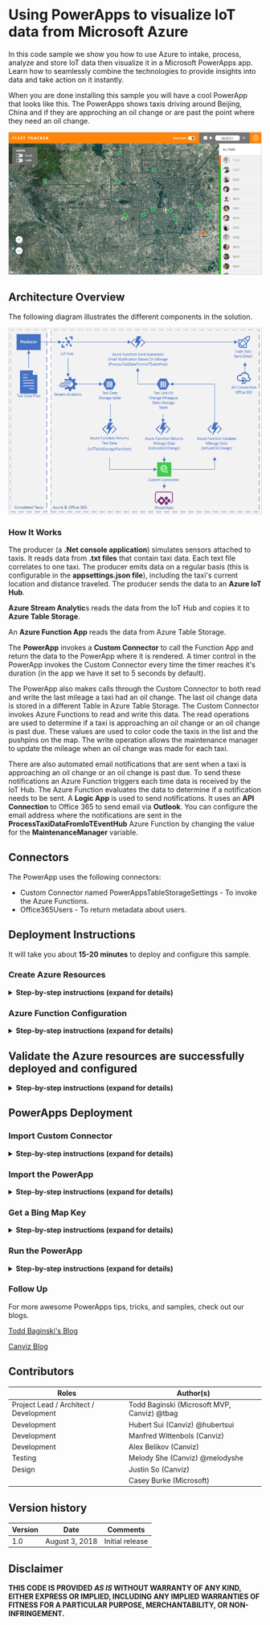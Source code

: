 # Using PowerApps to visualize IoT data from Microsoft Azure

In this code sample we show you how to use Azure to intake, process, analyze and store IoT data then visualize it in a Microsoft PowerApps app. Learn how to seamlessly combine the technologies to provide insights into data and take action on it instantly.

When you are done installing this sample you will have a cool PowerApp that looks like this.  The PowerApps shows taxis driving around Beijing, China and if they are approching an oil change or are past the point where they need an oil change.

<kbd>![PowerApp](images/powerapps-iot-view.png)</kbd>

## Architecture Overview

The following diagram illustrates the different components in the solution.

<kbd>![Architecture](images/powerapps-iot-architecture.png)</kbd>

### How It Works

The producer (a **.Net console application**) simulates sensors attached to taxis.  It reads data from **.txt files** that contain taxi data.  Each text file correlates to one taxi.  The producer emits data on a regular basis (this is configurable in the **appsettings.json file**), including the taxi's current location and distance traveled.  The producer sends the data to an **Azure IoT Hub**.

**Azure Stream Analytic**s reads the data from the IoT Hub and copies it to **Azure Table Storage**. 

An **Azure Function App** reads the data from Azure Table Storage.

The **PowerApp** invokes a **Custom Connector** to call the Function App and return the data to the PowerApp where it is rendered.  A timer control in the PowerApp invokes the Custom Connector every time the timer reaches it's duration (in the app we have it set to 5 seconds by default).

The PowerApp also makes calls through the Custom Connector to both read and write the last mileage a taxi had an oil change.  The last oil change data is stored in a different Table in Azure Table Storage.  The Custom Connector invokes Azure Functions to read and write this data.  The read operations are used to determine if a taxi is approaching an oil change or an oil change is past due.  These values are used to color code the taxis in the list and the pushpins on the map.  The write operation allows the maintenance manager to update the mileage when an oil change was made for each taxi. 

There are also automated email notifications that are sent when a taxi is approaching an oil change or an oil change is past due.  To send these notifications an Azure Function triggers each time data is received by the IoT Hub.  The Azure Function evaluates the data to determine if a notification needs to be sent.  A **Logic App** is used to send notifications.  It uses an **API Connection** to Office 365 to send email via **Outlook**.  You can configure the email address where the notifications are sent in the **ProcessTaxiDataFromIoTEventHub** Azure Function by changing the value for the **MaintenanceManager** variable.

## Connectors

The PowerApp uses the following connectors:

- Custom Connector named PowerAppsTableStorageSettings - To invoke the Azure Functions.
- Office365Users - To return metadata about users.

## Deployment Instructions

It will take you about **15-20 minutes** to deploy and configure this sample.

### Create Azure Resources

<details>

We have created an ARM template that deploys most of the Azure resources automatically for you.  This section describes how to use the ARM template to deploy the Azure resources.  The ARM template deploys and configures these components:

- App Service	
- App Service plan	
- IoT Hub	
- API Connection	
- Logic app	
- Storage account	
- Stream Analytics job

<summary><strong>Step-by-step instructions (expand for details)</strong></summary><p>

1. Click this button to navigate to the Azure portal deployment page.
   
   [![Deploy to Azure](https://azuredeploy.net/deploybutton.png)](https://portal.azure.com/#create/Microsoft.Template/uri/https%3A%2F%2Fraw.githubusercontent.com%2FOGcanviz%2FIoTPowerApp%2Fmaster%2Fazuredeploy.json)

8. Enter a name for the **Resource group**.

    ![Template Deployment](images/powerapps-iot-templatedeployment.png)

10. Check the **I agree to the terms and conditions stated above** checkbox.
11. Click **Purchase**.
12. Please DO NOT close the browser window running the Azure resource deployment.  
13. After the Azure resources are deployed successfully, click the **Microsoft.Template** link to see the output values for **FUNCTIONAPPNAME**, and **IOTHUBENDPOINTPATH**.  
14. **Copy and paste** these values into a text file.
15. **Save** the text file.

    You will use the values in subsequent steps.

	<kbd>![Deployment result](images/powerapps-iot-deploymentresult.png)</kbd>

16. In the Notifications, click **Go to resource group**.

	<kbd>![Go to resource group](images/powerapps-iot-resource-group.png)</kbd>

17. In the **Overview** tab for the resource group, click **office365**.

	<kbd>![Resource group overview](images/powerapps-iot-office365.png)</kbd>

17. Under the menu in the **Overview** tab for the Office365 API Connection, click **This connection is not authenticated**.

	<kbd>![Office365 overview](images/powerapps-iot-office365-overview.png)</kbd>

17. Click **Authorize** to sign in with your account, then click **Save**.

	<kbd>![Office365 API Authorization](images/powerapps-iot-office365-auth.png)</kbd>

17. Return to the resource group, and click **IoTHub<xxx>**.

	<kbd>![IoT Hub](images/powerapps-iot-hub.png)</kbd>

17. Click the **IoT devices** tab.

	<kbd>![IoT Hub Devices](images/powerapps-iot-hub-devices.png)</kbd>

17. Click **Add**.

	<kbd>![Add device](images/powerapps-iot-hub-devices-add.png)</kbd>

17. Fill the field **Device Id**, then click **Save**.

    >In this case, the Device Id is `MyDotnetDevice`.

	<kbd>![Add device](images/powerapps-iot-hub-devices-form.png)</kbd>

17. Click the device you just created, then copy the **Connection string (primary key)** in the device details page, and save it as **IOT_HUB_CONNECTION_STRING** in your text file.

	<kbd>![Device connection string](images/powerapps-iot-hub-device-connection.png)</kbd>

</p></details>

### Azure Function Configuration

<details>

After the Azure resources are deployed you can deploy the Function App.  This section describes how to do that.

<summary><strong>Step-by-step instructions (expand for details)</strong></summary><p>

1. [Download](https://codeload.github.com/OGcanviz/IoTPowerApp/zip/master)  and extract or Clone the repo from https://github.com/OGcanviz/IoTPowerApp

1. Open the file [Assets/ProcessTaxiDataFromIoTEventHub/function.json](./Assets/ProcessTaxiDataFromIoTEventHub/function.json)

2. Update the **bindings/path** value with the **IOTHUBENDPOINTPATH** value you saved in the text file.

   ```javascript
    {
      "bindings": [
        {
          "type": "eventHubTrigger",
          "name": "myEventHubMessage",
          "connection": "TaxiDataIoTHub_events_IOTHUB",
          "path": "taxidataiothub",
          "consumerGroup": "ProcessTaxiDataFromIoTEventHub",
          "cardinality": "many",
          "direction": "in"
        }
      ],
      "disabled": false
    }
   ```

1. In a web browser, go to https://<function_app_name>.scm.azurewebsites.net/DebugConsole

   >**Note:** Replace the <function_app_name> placeholder with the **FUNCTIONAPPNAME** value you saved in the text file.

2. Click **site**, then click **wwwroot** to go to the D:\home\site\wwwroot directory.

3. Configure the email address where the notifications are sent in the ProcessTaxiDataFromIoTEventHub Azure Function by changing the value for the MaintenanceManager variable in the [ProcessTaxiDataFromIoTEventHub/run.csx](Assets/ProcessTaxiDataFromIoTEventHub/run.csx) file before you upload the files.  You can also change this setting after the files are uploaded by editing it in the Azure Portal.
	
4. Upload the [GetLastOilChange](../../tree/master/Assets/GetLastOilChange), [IoTTableStorageFunction](../../tree/master/Assets/IoTTableStorageFunction), [ProcessTaxiDataFromIoTEventHub](../../tree/master/Assets/ProcessTaxiDataFromIoTEventHub) and [SetLastOilChange](../../tree/master/Assets/SetLastOilChange) folders by dragging and dropping them from your local file system to the wwwroot folder at the top half of the page.
 
   >**Note:** You may have to manually create the [GetLastOilChange](../../tree/master/Assets/GetLastOilChange), [IoTTableStorageFunction](../../tree/master/Assets/IoTTableStorageFunction), [ProcessTaxiDataFromIoTEventHub](../../tree/master/Assets/ProcessTaxiDataFromIoTEventHub) and [SetLastOilChange](../../tree/master/Assets/SetLastOilChange) folders in some browsers and then drag & drop the files into the new folder.

   <kbd>![App Service Folder](images/powerapps-iot-appwwwfolder.png)</kbd>

   After you upload the files, you will see them appear in the file list:

   <kbd>![Copy TableStorageFunction folder to wwwroot folder](images/powerapps-iot-copyfolder.png)</kbd>

</p></details>


##  Validate the Azure resources are successfully deployed and configured

<details>
	
Now you will run the console application to send taxi data to the Azure IoT Event Hub.  This section describes how to do it.

<summary><strong>Step-by-step instructions (expand for details)</strong></summary><p>
	
>**Note:** If you wish to run the producer from Visual Studio, please see the instructions in the [ConsoleAppsReadme.md](clients/ConsoleAppsReadme.md).

Use the command-line producer for macOS, Linux, or Windows to produce messages into the stream.

1. First, download the producer for macOS ([producer-osx-x64.zip](clients/binary/producer-osx-x64.zip)), Linux ([producer-linux-x64.zip](clients/binary/producer-linux-x64.zip)) and Windows ([producer-win10-x64.zip](clients/binary/producer-win10-x64.zip)).
2. Unzip the file.
3. Open the **appsettings.json** file.
4. Update the **connectionString** value with the **IOT_HUB_CONNECTION_STRING** value you saved in the text file.

   ```javascript
    {
      "clientFiles": "taxiData/1131.txt",
      "speed": 1,
      "IoT Hub": {
        "connectionString": "IOT_HUB_CONNECTION_STRING"
      }
    }
   ```

   > **Note:** If you wish to simulate multiple taxis, include multiple source data files in the clientFiles value, like this:

   ```javascript
    {
      "clientFiles": "taxiData/1131.txt,taxiData/1277.txt,taxiData/2560.txt,taxiData/2669.txt,taxiData/3015.txt,taxiData/3557.txt,taxiData/3579.txt,taxiData/3781.txt,taxiData/4798.txt,taxiData/5075.txt,taxiData/5099.txt,taxiData/5860.txt,taxiData/6275.txt",
      "speed": 1,
      "IoT Hub": {
        "connectionString": "IOT_HUB_CONNECTION_STRING"
      }
    }
   ```
    > **Note:** If you wish to speed up the rate the data is sent to Azure, increase the speed value.  This will make the taxis appear to drive around faster and log more miles quicker.

   ```javascript
    {
      "clientFiles": "taxiData/1131.txt,taxiData/1277.txt,taxiData/2560.txt,taxiData/2669.txt,taxiData/3015.txt,taxiData/3557.txt,taxiData/3579.txt,taxiData/3781.txt,taxiData/4798.txt,taxiData/5075.txt,taxiData/5099.txt,taxiData/5860.txt,taxiData/6275.txt",
      "speed": 6,
      "IoT Hub": {
        "connectionString": "IOT_HUB_CONNECTION_STRING"
      }
    }
   ```
    > **Note:** If you wish to add a initial mileage to each taxi, add a baseMileages setting for each taxi.

   ```javascript
    {
      "clientFiles": "taxiData/1131.txt,taxiData/1277.txt,taxiData/2560.txt,taxiData/2669.txt,taxiData/3015.txt,taxiData/3557.txt,taxiData/3579.txt,taxiData/3781.txt,taxiData/4798.txt,taxiData/5075.txt,taxiData/5099.txt,taxiData/5860.txt,taxiData/6275.txt",
      "speed": 6,
      "IoT Hub": {
        "connectionString": "IOT_HUB_CONNECTION_STRING"
      },
      "baseMileages": {
        "1131": "4000",
        "1277": "2000",
        "2560": "500",
        "2669": "0",
        "3015": "3000",
        "3557": "0",
        "3579": "0",
        "3781": "0",
        "4798": "0",
        "5075": "1800",
        "5099": "0",
        "5860": "0",
        "6275": "0"
      }
    }
   ```
5. **Save** the file.
6. Open a **Command Prompt** on your local machine, then go to the folder that hosts the extracted taxi producer files and run the taxi data producer to start emitting sensor data to the Azure.

   In Mac & Linux environments, run the following command: 
    ```console
    ./producer
    ```

   In a Windows environment, run the following command in the CMD console: 
    ```console
    producer.exe
    ```

    Each time the producer sends a message to the stream it prints a period on the screen, like this:
   ```console
   ./producer or producer.exe
   ...................................................................
   ...................
   ```

7. Finally, use the [Microsoft Azure Storage Explorer](https://azure.microsoft.com/en-us/features/storage-explorer/) to view the data and verify it made its way to the Azure Table Storage table.

    **For example:**
    
   <kbd>![Azure Table Storage](images/powerapps-iot-cosmosdb.png)</kbd>

   When you see data appearing in the Azure Storage Table you can move on to the next steps.

</p></details>

## PowerApps Deployment

### Import Custom Connector
<details>

This section describes how to deploy the custom connector named PowerAppsTableStorageSettings.  This is the custom connector that invokes the Azure Functions.

<summary><strong>Step-by-step instructions (expand for details)</strong></summary><p>

1. In a web browser, go to https://web.powerapps.com and login with your Office 365 account. 

2. Click the **setting** button on the navbar, then click **Custom connectors** to go to the custom connectors list.

   <kbd>![Custom Connectors](images/powerapps-iot-custom-connectors.png)</kbd>

3. Click the **Create custom connector** button, then click **Import an OpenAPI file**.

    <kbd>![Import Custom Connector](images/powerapps-iot-import-custom-connector.png)
    </kbd>

3. Enter the **Custom connector title**, select **Upload an OpenAPI file**, then click **Continue**.

    > **Note:** Use the value and file linked in the table below to complete this step.

    Fields|Value
    -|-
    Custom connector title | PowerAppsTableStorageSettings
    Upload an OpenAPI file | [PowerAppsTableStorageSettings.swagger.json](PowerAppsTableStorageSettings.swagger.json)

    <kbd>![Create Custom Connector](images/powerapps-iot-create-custom-connector.png)
    </kbd>
 
4. In the **General** section, replace the Function App name in the **Host** field. <function_app_name>.azurewebsites.net

   >**Note:** Replace the <function_app_name> placeholder with the **FUNCTIONAPPNAME** value you saved in the text file.

   <kbd>![Change Host Name](images/powerapps-iot-change-host-name.png)</kbd>

5. Save the Custom Connector.

   After you save it, you will see it appear in the Custom Connector list.

6. Create a connection to the Custom Connector you just created by clicking the add mark in Custom Connector item.

   <kbd>![Create Custom Connection](images/powerapps-iot-create-custom-connection.png)</kbd>

</p></details>

### Import the PowerApp

<details>
Now you will import the PowerApp to your PowerApps environment and configure it to use the custom connector.  These steps describe how to do it.

<summary><strong>Step-by-step instructions (expand for details)</strong></summary><p>

1. In a web browser, go to https://web.powerapps.com and login with your Office 365 account.

2. Click **Apps** in the left menu, then click **Import package (preview)**.

   <kbd>![Import Package](images/powerapps-iot-import-powerapps.png)</kbd>

3. Click **Upload** in the following page, then select the file [FleetTracker.zip](FleetTracker.zip).

   <kbd>![Upload Package](images/powerapps-iot-upload-package.png)</kbd>

4. After the upload is complete, you will see this page.

   <kbd>![Import Package Configuration](images/powerapps-iot-fix-errors.png)</kbd>

6. Click the settings button for **PowerAppsTableStorageSettings**, select the custom connector you just created, then click **Save**. 

   <kbd>![Connection Selection](images/powerapps-iot-connection-selection.png)</kbd>

8. Click **Import**.

9. After the import process completes, the app is published as well.

</p>
</details>

### Get a Bing Map Key
<details>

This section describes how to create a Bing Maps API Key.  The Bing Maps API Key is required to display maps in the PowerApp.

<summary><strong>Step-by-step instructions (expand for details)</strong></summary><p>
1. Log into the Azure Management Portal with an account that has permissions to deploy new Azure resources.

2. Click **Create a resource**, then enter `Bing Maps API for Enterprise` in search box and press **Enter**.

   <kbd>![Search for Bing Maps API for Enterprise](images/powerapps-iot-bing-map-create.png)</kbd>

2. Fill the field name and select the resource group you just created, then set the Price Tier to **Public Website Transactions Level 1**.

   >**Note:** In this case, the name is **BingMapsAPI**, you can use any name you like.

   <kbd>![Create Bing Map](images/powerapps-iot-bing-map-create-form.png)</kbd>
   
2. Click **Legal terms**, then click **Create**.

   <kbd>![Bing Maps Legal Terms](images/powerapps-iot-bing-map-legal-terms.png)</kbd>
   
2. Click **Create**.

3. After the creation process is complete, open the resource group you selected and click the **BingMapsAPI** item.

   <kbd>![Select Bing Maps](images/powerapps-iot-bing-map-api.png)</kbd>

3. Click the **Key icon**, like this.

   <kbd>![Select Bing Maps](images/powerapps-iot-bing-map-settings.png)</kbd>

3. You can copy the **Master Key** or **Query Key** as **Bing Map API Key**.  Save it to a text file, you will need it in subsequent steps.

   <kbd>![Select Bing Maps](images/powerapps-iot-bing-map-keys.png)</kbd>

</p>
</details>

### Run the PowerApp

<details>

Now the fun part, run the PowerApp!

<summary><strong>Step-by-step instructions (expand for details)</strong></summary><p>   
   
1. In a web browser, go to https://web.powerapps.com and login with your Office 365 account.

2. Click **Apps** in the left menu, then click the App you just created.

   <kbd>![Run app](images/powerapps-iot-run-app.png)</kbd>

3. Click the **Show timer toggle** in the title bar, then click **Play**.

   <kbd>![Start](images/powerapps-iot-start.png)</kbd>

4. You can go to the settings page by clicking the **gear icon** in the header.

   <kbd>![Settings](images/powerapps-iot-settings.png)</kbd>

4. Enter your **Bing Map API Key** and click **Select Driver** to select a user for each taxi, then click **Save**.
  
   >**Note:** You need to set Bing Map API Key every time you open the app. If you want your Bing Map API Key to persist you can modify the code in the **OnStart** method in the **TaxiInfo** screen to set a default API Key.  Like this:
   
   Set(BingMapApiKey,"YOUR BING MAP API KEY");

	>**Note:** You can also use the settings screen to set the last oil change mileage values for each taxi. 

   <kbd>![Settings](images/powerapps-iot-settings-screen.png)</kbd>

3. Now the app looks like this.

   <kbd>![Start](images/powerapps-iot-view.png)</kbd>

</p>
</details>

### Follow Up

For more awesome PowerApps tips, tricks, and samples, check out our blogs.

[Todd Baginski's Blog](http://www.toddbaginski.com/blog)

[Canviz Blog](http://www.canviz.com)

## Contributors ##
| Roles                                    		| Author(s)                                			|
| ------------------------------------------- | ------------------------------------------------- |
| Project Lead / Architect / Development      | Todd Baginski (Microsoft MVP, Canviz) @tbag		|
| Development                            			| Hubert Sui (Canviz) @hubertsui  						|
| Development                            			| Manfred Wittenbols (Canviz)  						|
| Development                            			| Alex Belikov (Canviz) 						|
| Testing                                  		| Melody She (Canviz) @melodyshe   					|
| Design                                  		| Justin So (Canviz)    					|
|                                   		| Casey Burke (Microsoft)    					|


## Version history ##

| Version | Date          		| Comments        |
| ------- | ------------------- | --------------- |
| 1.0     | August 3, 2018 	| Initial release |

## Disclaimer ##
**THIS CODE IS PROVIDED *AS IS* WITHOUT WARRANTY OF ANY KIND, EITHER EXPRESS OR IMPLIED, INCLUDING ANY IMPLIED WARRANTIES OF FITNESS FOR A PARTICULAR PURPOSE, MERCHANTABILITY, OR NON-INFRINGEMENT.**
